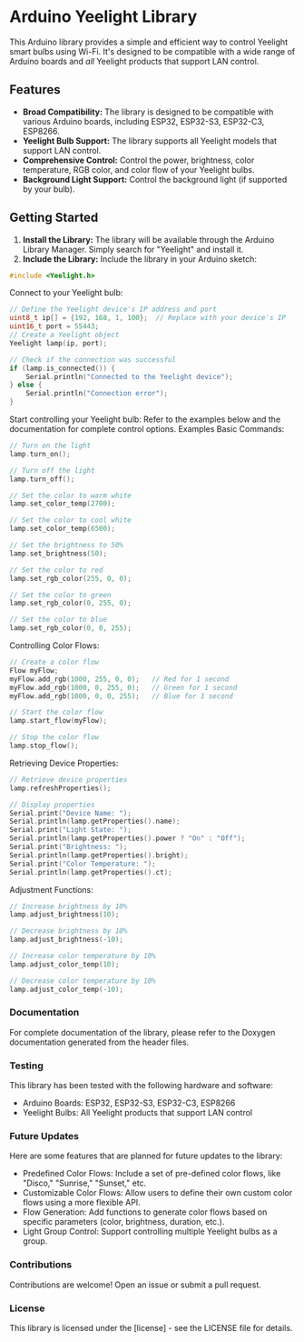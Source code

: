 # Arduino Yeelight Library

This Arduino library provides a simple and efficient way to control Yeelight smart bulbs using Wi-Fi. It's designed to be compatible with a wide range of Arduino boards and *all* Yeelight products that support LAN control.

## Features

* **Broad Compatibility:**  The library is designed to be compatible with various Arduino boards, including ESP32, ESP32-S3, ESP32-C3, ESP8266.
* **Yeelight Bulb Support:**  The library supports all Yeelight models that support LAN control.
* **Comprehensive Control:**  Control the power, brightness, color temperature, RGB color, and color flow of your Yeelight bulbs.
* **Background Light Support:**  Control the background light (if supported by your bulb).

## Getting Started

1. **Install the Library:** The library will be available through the Arduino Library Manager. Simply search for "Yeelight" and install it.
2. **Include the Library:**  Include the library in your Arduino sketch:

```cpp
#include <Yeelight.h>
```
Connect to your Yeelight bulb:

```cpp
// Define the Yeelight device's IP address and port
uint8_t ip[] = {192, 168, 1, 100};  // Replace with your device's IP
uint16_t port = 55443;
// Create a Yeelight object
Yeelight lamp(ip, port);

// Check if the connection was successful
if (lamp.is_connected()) {
    Serial.println("Connected to the Yeelight device");
} else {
    Serial.println("Connection error");
}
```
Start controlling your Yeelight bulb: Refer to the examples below and the documentation for complete control options.
Examples
Basic Commands:
```cpp
// Turn on the light
lamp.turn_on();

// Turn off the light
lamp.turn_off();

// Set the color to warm white
lamp.set_color_temp(2700);

// Set the color to cool white
lamp.set_color_temp(6500);

// Set the brightness to 50%
lamp.set_brightness(50);

// Set the color to red
lamp.set_rgb_color(255, 0, 0);

// Set the color to green
lamp.set_rgb_color(0, 255, 0);

// Set the color to blue
lamp.set_rgb_color(0, 0, 255);
```
Controlling Color Flows:
```cpp
// Create a color flow
Flow myFlow;
myFlow.add_rgb(1000, 255, 0, 0);   // Red for 1 second
myFlow.add_rgb(1000, 0, 255, 0);   // Green for 1 second
myFlow.add_rgb(1000, 0, 0, 255);   // Blue for 1 second

// Start the color flow
lamp.start_flow(myFlow);

// Stop the color flow
lamp.stop_flow();
```
Retrieving Device Properties:
```cpp
// Retrieve device properties
lamp.refreshProperties();

// Display properties
Serial.print("Device Name: ");
Serial.println(lamp.getProperties().name);
Serial.print("Light State: ");
Serial.println(lamp.getProperties().power ? "On" : "Off");
Serial.print("Brightness: ");
Serial.println(lamp.getProperties().bright);
Serial.print("Color Temperature: ");
Serial.println(lamp.getProperties().ct);
```
Adjustment Functions:
```cpp
// Increase brightness by 10%
lamp.adjust_brightness(10);

// Decrease brightness by 10%
lamp.adjust_brightness(-10);

// Increase color temperature by 10%
lamp.adjust_color_temp(10);

// Decrease color temperature by 10%
lamp.adjust_color_temp(-10);
```
### Documentation
For complete documentation of the library, please refer to the Doxygen documentation generated from the header files.
### Testing
This library has been tested with the following hardware and software:
* Arduino Boards: ESP32, ESP32-S3, ESP32-C3, ESP8266
* Yeelight Bulbs: All Yeelight products that support LAN control  
### Future Updates
Here are some features that are planned for future updates to the library:
* Predefined Color Flows: Include a set of pre-defined color flows, like "Disco," "Sunrise," "Sunset," etc.
* Customizable Color Flows: Allow users to define their own custom color flows using a more flexible API.
* Flow Generation: Add functions to generate color flows based on specific parameters (color, brightness, duration, etc.).
* Light Group Control: Support controlling multiple Yeelight bulbs as a group.
### Contributions
Contributions are welcome! Open an issue or submit a pull request.
### License
This library is licensed under the [license] - see the LICENSE file for details.